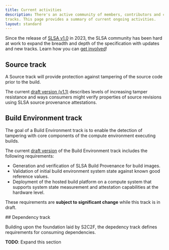 ```yaml
---
title: Current activities
description: There's an active community of members, contributors and collaborators working to enhance the SLSA specification with updates to existing and new
tracks. This page provides a summary of current ongoing activities.
layout: standard
---
```


Since the release of <a href="spec/v1.0/">SLSA v1.0</a> in 2023,
the SLSA community has been hard at work to expand the breadth
and depth of the specification with updates and new tracks.
Learn how you can [get involved](https://slsa.dev/community#get-involved)!

<section id="source-track">

## Source track

A Source track will provide protection against tampering of the source code
prior to the build.

The current [draft version (v1.1)](source-requirements.md) describes levels
of increasing tamper resistance and ways consumers might verify properties
of source revisions using SLSA source provenance attestations.

</section>

<section id="buildenv-track">

## Build Environment track

The goal of a Build Environment track is to enable the detection of tampering
with core components of the compute environment executing builds.

The current [draft version](../draft/attested-build-env-levels.md)
of the Build Environment track includes the following requirements:

-   Generation and verification of SLSA Build Provenance for build images.
-   Validation of initial build environment system state against known good
    reference values.
-   Deployment of the hosted build platform on a compute system that supports
    system state measurement and attestation capabilities at the hardware level.

These requirements are **subject to significant change** while this track
is in draft.

</section>

<section id="dependency-track">
## Dependency track

Building upon the foundation laid by S2C2F, the depedency track defines
requirements for consuming dependencies.

**TODO**: Expand this section

</section>
